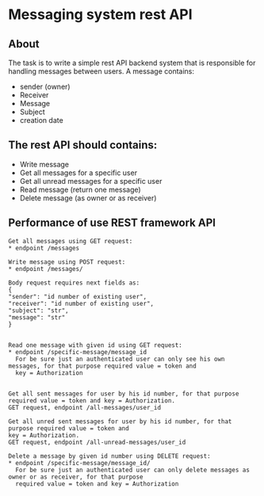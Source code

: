 # Messaging system rest API
## About
The task is to write a simple rest API backend system that is responsible for handling messages between users.
A message contains:
* sender (owner)
* Receiver
* Message
* Subject
* creation date

## The rest API should contains:

- Write message
- Get all messages for a specific user
- Get all unread messages for a specific user
- Read message (return one message)
- Delete message (as owner or as receiver)


## Performance of use REST framework API

    Get all messages using GET request:
    * endpoint /messages

    Write message using POST request:
    * endpoint /messages/

    Body request requires next fields as:
    {
    "sender": "id number of existing user",
    "receiver": "id number of existing user",
    "subject": "str",
    "message": "str"
    }


    Read one message with given id using GET request:
    * endpoint /specific-message/message_id
      For be sure just an authenticated user can only see his own messages, for that purpose required value = token and
      key = Authorization


    Get all sent messages for user by his id number, for that purpose required value = token and key = Authorization.
    GET request, endpoint /all-messages/user_id

    Get all unred sent messages for user by his id number, for that purpose required value = token and
    key = Authorization.
    GET request, endpoint /all-unread-messages/user_id

    Delete a message by given id number using DELETE request:
    * endpoint /specific-message/message_id/
      For be sure just an authenticated user can only delete messages as owner or as receiver, for that purpose
      required value = token and key = Authorization
